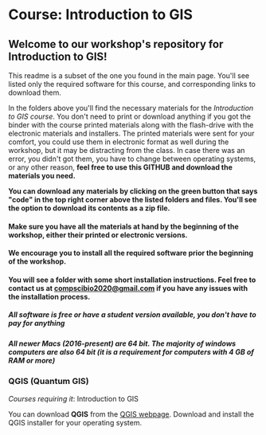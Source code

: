 # Course: Introduction to GIS

## **Welcome to our workshop's repository for Introduction to GIS!**

This readme is a subset of the one you found in the main page. You'll see listed only the required software for this course, and corresponding links to download them.

In the folders above you'll find the necessary materials for the *Introduction to GIS course*. You don't need to print or download anything if you got the binder with the course printed materials along with the flash-drive with the electronic materials and installers. The printed materials were sent for your comfort, you could use them in electronic format as well during the workshop, but it may be distracting from the class. In case there was an error, you didn't got them, you have to change between operating systems, or any other reason, **feel free to use this GITHUB and download the materials you need.**

**You can download any materials by clicking on the green button that says "code" in the top right corner above the listed folders and files. You'll see the option to download its contents as a zip file.**

#### Make sure you have all the materials at hand by the beginning of the workshop, either their printed or electronic versions.
#### We encourage you to install all the required software prior the beginning of the workshop.
#### You will see a folder with some short installation instructions. Feel free to contact us at compscibio2020@gmail.com if you have any issues with the installation process.
##### *All software is free or have a student version available, you don't have to pay for anything*
##### *All newer Macs (2016-present) are 64 bit. The majority of windows computers are also 64 bit (it is a requirement for computers with 4 GB of RAM or more)*

### QGIS (Quantum GIS)
*Courses requiring it*: Introduction to GIS

You can download **QGIS** from the [QGIS webpage](https://qgis.org/en/site/forusers/download.html). Download and install the QGIS installer for your operating system.